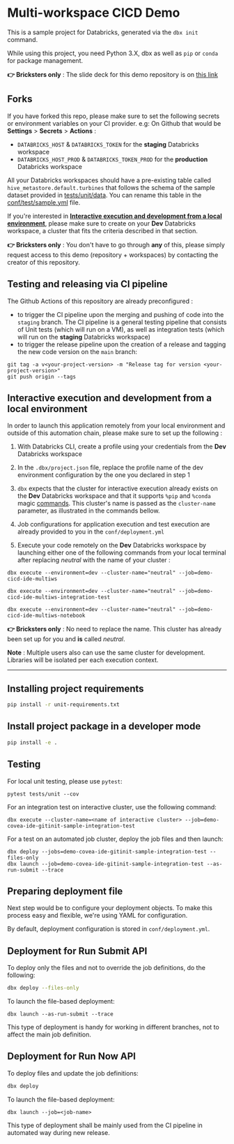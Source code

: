# Multi-workspace CICD Demo

This is a sample project for Databricks, generated via the `dbx init` command.

While using this project, you need Python 3.X, dbx as well as `pip` or `conda` for package management.

**👉 Bricksters only** : 
The slide deck for this demo repository is on [this link](https://bit.ly/3zZBEPw)

## Forks

If you have forked this repo, please make sure to set the following secrets or environment variables on your CI provider. e.g: On Github that would be **Settings** > **Secrets** > **Actions**  :
- `DATABRICKS_HOST` & `DATABRICKS_TOKEN` for the **staging** Databricks workspace 
- `DATABRICKS_HOST_PROD` & `DATABRICKS_TOKEN_PROD` for the **production** Databricks workspace 

All your Databricks workspaces should have a pre-existing table called `hive_metastore.default.turbines`
that follows the schema of the sample dataset provided in [tests/unit/data](https://github.com/RaniaBenman/demo-cicd-ide-multiws/tree/dev/tests/unit/data). You can rename this table in the [conf/test/sample.yml](https://github.com/RaniaBenman/demo-cicd-ide-multiws/blob/dev/conf/test/sample.yml) file.

If you're interested in [**Interactive execution and development from a local environment**](#interactive-execution-and-development-from-a-local-environment), please make sure to create on your **Dev** Databricks workspace, a cluster that fits the criteria described in that section.

**👉 Bricksters only** : 
You don't have to go through **any** of this, please simply request access to this demo (repository + workspaces) by contacting the creator of this repository.

## Testing and releasing via CI pipeline

The Github Actions of this repository are already preconfigured :
- to trigger the CI pipeline upon the merging and pushing of code into the `staging` branch. The CI pipeline is a general testing pipeline that consists of Unit tests (which will run on a VM), as well as integration tests (which will run on the **staging** Databricks workspace)
- to trigger the release pipeline upon the creation of a release and tagging the new code version on the `main` branch:
```
git tag -a v<your-project-version> -m "Release tag for version <your-project-version>"
git push origin --tags
```

## Interactive execution and development from a local environment

In order to launch this application remotely from your local environment and outside of this automation chain, please make sure to set up the following :
1. With Databricks CLI, create a profile using your credentials from the **Dev** Databricks workspace
2. In the `.dbx/project.json` file, replace the profile name of the dev environment configuration by the one you declared in step 1
3. `dbx` expects that the cluster for interactive execution already exists on the **Dev** Databricks workspace and that it supports `%pip` and `%conda` magic [commands](https://docs.databricks.com/libraries/notebooks-python-libraries.html). This cluster's name is passed as the `cluster-name` parameter, as illustrated in the commands bellow.

4. Job configurations for application execution and test execution are already provided to you in the `conf/deployment.yml`
5. Execute your code remotely on the **Dev** Databricks workspace by launching either one of the following commands from your local terminal after replacing *neutral* with the name of your cluster :

```dbx execute --environment=dev --cluster-name="neutral" --job=demo-cicd-ide-multiws```

```dbx execute --environment=dev --cluster-name="neutral" --job=demo-cicd-ide-multiws-integration-test```

```dbx execute --environment=dev --cluster-name="neutral" --job=demo-cicd-ide-multiws-notebook```

**👉 Bricksters only** : 
No need to replace the name. This cluster has already been set up for you and **is** called *neutral*.

**Note** : Multiple users also can use the same cluster for development. Libraries will be isolated per each execution context.

---------

## Installing project requirements

```bash
pip install -r unit-requirements.txt
```

## Install project package in a developer mode

```bash
pip install -e .
```

## Testing

For local unit testing, please use `pytest`:
```
pytest tests/unit --cov
```

For an integration test on interactive cluster, use the following command:
```
dbx execute --cluster-name=<name of interactive cluster> --job=demo-covea-ide-gitinit-sample-integration-test
```

For a test on an automated job cluster, deploy the job files and then launch:
```
dbx deploy --jobs=demo-covea-ide-gitinit-sample-integration-test --files-only
dbx launch --job=demo-covea-ide-gitinit-sample-integration-test --as-run-submit --trace
```

## Preparing deployment file

Next step would be to configure your deployment objects. To make this process easy and flexible, we're using YAML for configuration.

By default, deployment configuration is stored in `conf/deployment.yml`.

## Deployment for Run Submit API

To deploy only the files and not to override the job definitions, do the following:

```bash
dbx deploy --files-only
```

To launch the file-based deployment:
```
dbx launch --as-run-submit --trace
```

This type of deployment is handy for working in different branches, not to affect the main job definition.

## Deployment for Run Now API

To deploy files and update the job definitions:

```bash
dbx deploy
```

To launch the file-based deployment:
```
dbx launch --job=<job-name>
```

This type of deployment shall be mainly used from the CI pipeline in automated way during new release.
